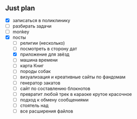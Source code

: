 ## Just plan
- [x] записаться в поликлинику
- [ ] разбирать задачи
- [ ] monkey
- [x] посты
	- [ ] религии (несколько)
	- [ ] посмотреть в сторону дат
	- [x] приложение для звёзд
	- [ ] машина времени
	- [ ] карта Книг
	- [ ] породы собак
	- [ ] визуализация и креативные сайты по фандомам
	- [ ] генератор закатов 
	- [ ] сайт по составлению блокнотов
	- [ ] превратит любой трек в караоке крутое красочное
	- [ ] подход к обмену сообщениями
	- [ ] стоятель над 
	- [ ] все расширения файлов
